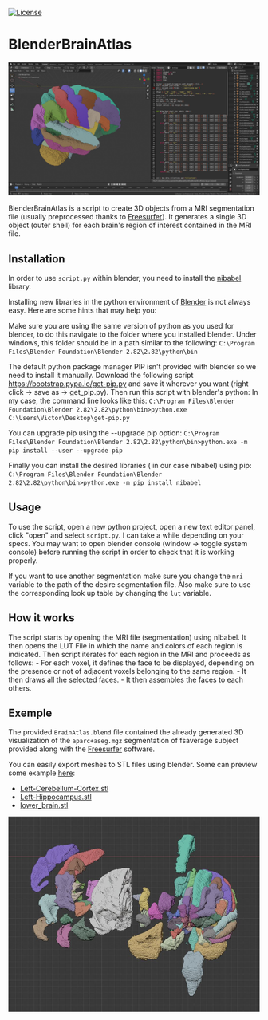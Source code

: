 [![License](https://img.shields.io/badge/License-BSD%203--Clause-blue.svg)](https://opensource.org/licenses/BSD-3-Clause)
# BlenderBrainAtlas
![preview](static/img/preview.JPG "preview")

BlenderBrainAtlas is a script to create 3D objects from a MRI segmentation file (usually preprocessed thanks to [Freesurfer](https://surfer.nmr.mgh.harvard.edu/)).
It generates a single 3D object (outer shell) for each brain's region of interest contained in the MRI file.

## Installation

In order to use `script.py` within blender, you need to install the [nibabel](https://nipy.org/nibabel/) library.

Installing new libraries in the python environment of [Blender](https://www.blender.org/) is not always easy. Here are some hints that may help you:

Make sure you are using the same version of python as you used for blender, to do this navigate to the folder where you installed blender. Under windows, this folder should be in a path similar to the following:
`C:\Program Files\Blender Foundation\Blender 2.82\2.82\python\bin`

The default python package manager PIP isn't provided with blender so we need to install it manually. Download the following script 
https://bootstrap.pypa.io/get-pip.py and save it wherever you want (right click -> save as -> get_pip.py). Then run this script with blender's python:
In my case, the command line looks like this:
`C:\Program Files\Blender Foundation\Blender 2.82\2.82\python\bin>python.exe C:\Users\Victor\Desktop\get-pip.py`

You can upgrade pip using the --upgrade pip option:
`C:\Program Files\Blender Foundation\Blender 2.82\2.82\python\bin>python.exe -m pip install --user --upgrade pip`

Finally you can install the desired libraries ( in our case nibabel) using pip:
`C:\Program Files\Blender Foundation\Blender 2.82\2.82\python\bin>python.exe -m pip install nibabel`

## Usage
To use the script, open a new python project, open a new text editor panel, click "open" and select `script.py`.
I can take a while depending on your specs. You may want to open blender console (window -> toggle system console) before running the script in order to check that it is working properly.

If you want to use another segmentation make sure you change the `mri` variable to the path of the desire segmentation file.
Also make sure to use the corresponding look up table by changing the `lut` variable.

## How it works
The script starts by opening the MRI file (segmentation) using nibabel. It then opens the LUT File in which the name and colors of each region is indicated.
Then script iterates for each region in the MRI and proceeds as follows:
    - For each voxel, it defines the face to be displayed, depending on the presence or not of adjacent voxels belonging to the same region.
    - It then draws all the selected faces.
    - It then assembles the faces to each others.

## Exemple
The provided `BrainAtlas.blend` file contained the already generated 3D visualization of the `aparc+aseg.mgz` segmentation of fsaverage subject provided along with the [Freesurfer](https://surfer.nmr.mgh.harvard.edu/) software.

You can easily export meshes to STL files using blender. Some can preview some example [here](https://github.com/vferat/BlenderBrainAtlas/blob/main/BlenderBrainAtlas/STL):
- [Left-Cerebellum-Cortex.stl](https://github.com/vferat/BlenderBrainAtlas/blob/main/BlenderBrainAtlas/STL/Left-Cerebellum-Cortex.stl)
- [Left-Hippocampus.stl](https://github.com/vferat/BlenderBrainAtlas/blob/main/BlenderBrainAtlas/STL/Left-Hippocampus.stl)
- [lower_brain.stl](https://github.com/vferat/BlenderBrainAtlas/blob/main/BlenderBrainAtlas/STL/lower_brain.stl)

![preview2](static/img/preview2.JPG "preview2")
